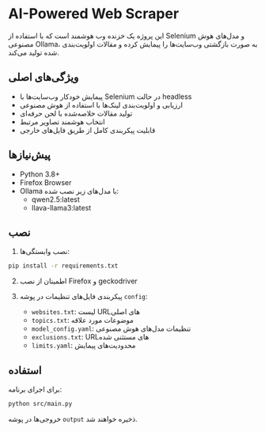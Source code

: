 # AI-Powered Web Scraper

این پروژه یک خزنده وب هوشمند است که با استفاده از Selenium و مدل‌های هوش مصنوعی Ollama، به صورت بازگشتی وب‌سایت‌ها را پیمایش کرده و مقالات اولویت‌بندی شده تولید می‌کند.

## ویژگی‌های اصلی

- پیمایش خودکار وب‌سایت‌ها با Selenium در حالت headless
- ارزیابی و اولویت‌بندی لینک‌ها با استفاده از هوش مصنوعی
- تولید مقالات خلاصه‌شده با لحن حرفه‌ای
- انتخاب هوشمند تصاویر مرتبط
- قابلیت پیکربندی کامل از طریق فایل‌های خارجی

## پیش‌نیازها

- Python 3.8+
- Firefox Browser
- Ollama با مدل‌های زیر نصب شده:
  - qwen2.5:latest
  - llava-llama3:latest

## نصب

1. نصب وابستگی‌ها:
```bash
pip install -r requirements.txt
```

2. اطمینان از نصب Firefox و geckodriver

3. پیکربندی فایل‌های تنظیمات در پوشه `config`:
   - `websites.txt`: لیست URL‌های اصلی
   - `topics.txt`: موضوعات مورد علاقه
   - `model_config.yaml`: تنظیمات مدل‌های هوش مصنوعی
   - `exclusions.txt`: URL‌های مستثنی شده
   - `limits.yaml`: محدودیت‌های پیمایش

## استفاده

برای اجرای برنامه:
```bash
python src/main.py
```

خروجی‌ها در پوشه `output` ذخیره خواهند شد. 